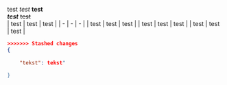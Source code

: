 test
_test_
**test**  
_**test**_
~~test~~  
| test | test | test |
| - | - | - |
| test | test | test |
| test | test | test |
| test | test | test |



```json 1 zmianafdfssdf
>>>>>>> Stashed changes
{
    
    "tekst": tekst"

}
```